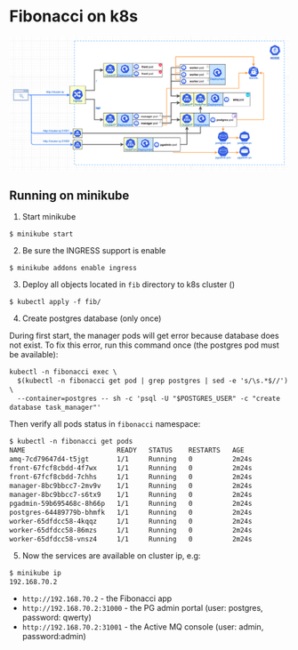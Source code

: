 # Fibonacci on k8s
![](fibonacci-k8s.png)
## Running on minikube

1. Start minikube
```
$ minikube start
```

2. Be sure the INGRESS support is enable
```
$ minikube addons enable ingress
```

3. Deploy all objects located in `fib` directory to k8s cluster ()
```
$ kubectl apply -f fib/
```

4. Create postgres database (only once)
   
During first start, the manager pods will get error because database does not exist. To fix this error, run this command once (the postgres pod must be available):
```
kubectl -n fibonacci exec \
  $(kubectl -n fibonacci get pod | grep postgres | sed -e 's/\s.*$//') \
  --container=postgres -- sh -c 'psql -U "$POSTGRES_USER" -c "create database task_manager"'
```

Then verify all pods status in `fibonacci` namespace:
```
$ kubectl -n fibonacci get pods
NAME                       READY   STATUS    RESTARTS   AGE
amq-7cd79647d4-t5jgt       1/1     Running   0          2m24s
front-67fcf8cbdd-4f7wx     1/1     Running   0          2m24s
front-67fcf8cbdd-7chhs     1/1     Running   0          2m24s
manager-8bc9bbcc7-2mv9v    1/1     Running   0          2m24s
manager-8bc9bbcc7-s6tx9    1/1     Running   0          2m24s
pgadmin-59b695468c-8h66p   1/1     Running   0          2m24s
postgres-64489779b-bhmfk   1/1     Running   0          2m24s
worker-65dfdcc58-4kqqz     1/1     Running   0          2m24s
worker-65dfdcc58-86mzs     1/1     Running   0          2m24s
worker-65dfdcc58-vnsz4     1/1     Running   0          2m24s
```

5. Now the services are available on cluster ip, e.g:
```
$ minikube ip
192.168.70.2
```
- `http://192.168.70.2` - the Fibonacci app
- `http://192.168.70.2:31000` - the PG admin portal (user: postgres, password: qwerty)
- `http://192.168.70.2:31001` - the Active MQ console (user: admin, password:admin)